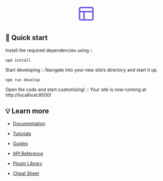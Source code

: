 <p align="center">
  <a href="https://www.gatsbyjs.com/?utm_source=starter&utm_medium=readme&utm_campaign=minimal-starter">
    <img alt="Gatsby" src="./src/images/icon.png" width="60" />
  </a>
</p>

## 🚀 Quick start

Install the required dependencies using ::

```shell
npm install
```

Start developing :: Navigate into your new site’s directory and start it up.

```shell
npm run develop
```

Open the code and start customizing! :: Your site is now running at http://localhost:8000!

## 💡 Learn more

-  [Documentation](https://www.gatsbyjs.com/docs/?utm_source=starter&utm_medium=readme&utm_campaign=minimal-starter)

-  [Tutorials](https://www.gatsbyjs.com/tutorial/?utm_source=starter&utm_medium=readme&utm_campaign=minimal-starter)

-  [Guides](https://www.gatsbyjs.com/tutorial/?utm_source=starter&utm_medium=readme&utm_campaign=minimal-starter)

-  [API Reference](https://www.gatsbyjs.com/docs/api-reference/?utm_source=starter&utm_medium=readme&utm_campaign=minimal-starter)

-  [Plugin Library](https://www.gatsbyjs.com/plugins?utm_source=starter&utm_medium=readme&utm_campaign=minimal-starter)

-  [Cheat Sheet](https://www.gatsbyjs.com/docs/cheat-sheet/?utm_source=starter&utm_medium=readme&utm_campaign=minimal-starter)
